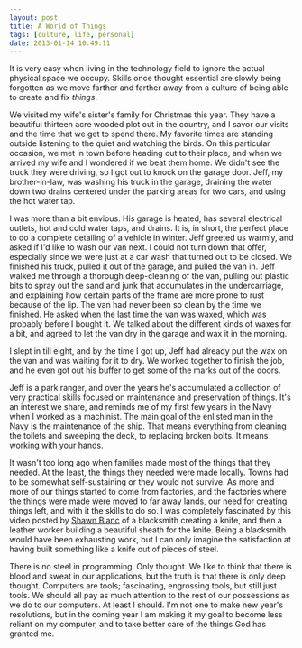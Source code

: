 ```yaml
---
layout: post
title: A World of Things
tags: [culture, life, personal]
date: 2013-01-14 10:49:11
---
```


It is very easy when living in the technology field to ignore the actual physical space we occupy. Skills once thought essential are slowly being forgotten as we move farther and farther away from a culture of being able to create and fix *things*. 

We visited my wife's sister's family for Christmas this year. They have a beautiful thirteen acre wooded plot out in the country, and I savor our visits and the time that we get to spend there. My favorite times are standing outside listening to the quiet and watching the birds. On this particular occasion, we met in town before heading out to their place, and when we arrived my wife and I wondered if we beat them home. We didn't see the truck they were driving, so I got out to knock on the garage door. Jeff, my brother-in-law, was washing his truck in the garage, draining the water down two drains centered under the parking areas for two cars, and using the hot water tap. 

I was more than a bit envious. His garage is heated, has several electrical outlets, hot and cold water taps, and drains. It is, in short, the perfect place to do a complete detailing of a vehicle in winter. Jeff greeted us warmly, and asked if I'd like to wash our van next. I could not turn down that offer, especially since we were just at a car wash that turned out to be closed. We finished his truck, pulled it out of the garage, and pulled the van in. Jeff walked me through a thorough deep-cleaning of the van, pulling out plastic bits to spray out the sand and junk that accumulates in the undercarriage, and explaining how certain parts of the frame are more prone to rust because of the lip. The van had never been so clean by the time we finished. He asked when the last time the van was waxed, which was probably before I bought it. We talked about the different kinds of waxes for a bit, and agreed to let the van dry in the garage and wax it in the morning.   

I slept in till eight, and by the time I got up, Jeff had already put the wax on the van and was waiting for it to dry. We worked together to finish the job, and he even got out his buffer to get some of the marks out of the doors. 

Jeff is a park ranger, and over the years he's accumulated a collection of very practical skills focused on maintenance and preservation of things. It's an interest we share, and reminds me of my first few years in the Navy when I worked as a machinist. The main goal of the enlisted man in the Navy is the maintenance of the ship. That means everything from cleaning the toilets and sweeping the deck, to replacing broken bolts. It means working with your hands.

It wasn't too long ago when families made most of the things that they needed. At the least, the things they needed were made locally. Towns had to be somewhat self-sustaining or they would not survive. As more and more of our things started to come from factories, and the factories where the things were made were moved to far away lands, our need for creating things left, and with it the skills to do so. I was completely fascinated by this video posted by [Shawn Blanc](http://shawnblanc.net/2012/12/damascus-steel-knife/) of a blacksmith creating a knife, and then a leather worker building a beautiful sheath for the knife. Being a blacksmith would have been exhausting work, but I can only imagine the satisfaction at having built something like a knife out of pieces of steel. 

There is no steel in programming. Only thought. We like to think that there is blood and sweat in our applications, but the truth is that there is only deep thought. Computers are tools; fascinating, engrossing tools, but still just tools. We should all pay as much attention to the rest of our possessions as we do to our computers. At least I should. I'm not one to make new year's resolutions, but in the coming year I am making it my goal to become less reliant on my computer, and to take better care of the things God has granted me. 





  

